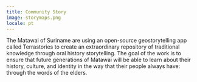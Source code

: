 ```yaml
---
title: Community Story
image: storymaps.png
locale: pt
---
```


The Matawai of Suriname are using an open-source geostorytelling app called Terrastories to create an extraordinary repository of traditional knowledge through oral history storytelling. The goal of the work is to ensure that future generations of Matawai will be able to learn about their history, culture, and identity in the way that their people always have: through the words of the elders.

<app-button :color="true" localUrl=":8086/all/https://www.earthdefenderstoolkit.com/community/matawai-narracion-de-historias-basadas-en-lugares-concretos-en-surinam/?lang=es" text="Matawai story"></app-button>
